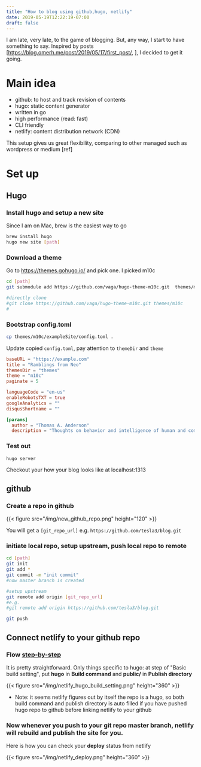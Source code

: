 ```yaml
---
title: "How to blog using github,hugo, netlify"
date: 2019-05-19T12:22:19-07:00
draft: false
---
```


I am late, very late, to the game of blogging. But, any way, I start to have something to say. Inspired by posts [https://blog.omerh.me/post/2019/05/17/first_post/, ], I decided to get it going. 

# Main idea
- github: to host and track revision of contents
- hugo: static content generator
 - written in go
 - high performance (read: fast)
 - CLI friendly
- netlify: content distribution network (CDN)

This setup gives us great flexibility, comparing to other managed such as wordpress or medium [ref]

# Set up
##  Hugo
### Install hugo and setup a new site
Since I am on Mac, brew is the easiest way to go
```bash
brew install hugo
hugo new site [path]
```


### Download a theme 
Go to https://themes.gohugo.io/ and pick one. I picked m10c

```bash
cd [path]
git submodule add https://github.com/vaga/hugo-theme-m10c.git  themes/m10c

#directly clone 
#git clone https://github.com/vaga/hugo-theme-m10c.git themes/m10c
#
```

### Bootstrap  config.toml
```bash
cp themes/m10c/exampleSite/config.toml .
```

Update copied `config.toml`, pay attention to `themeDir` and `theme`
```toml
baseURL = "https://example.com"
title = "Ramblings from Neo"
themesDir = "themes"
theme = "m10c"
paginate = 5

languageCode = "en-us"
enableRobotsTXT = true
googleAnalytics = ""
disqusShortname = ""

[params]
  author = "Thomas A. Anderson"
  description = "Thoughts on behavior and intelligence of human and computer"

```

### Test out
```bash
hugo server
```

Checkout your how your blog looks like at localhost:1313


## github
### Create a repo in github
{{< figure src="/img/new_github_repo.png" height="120"  >}}

You will get a `[git_repo_url]` e.g. `https://github.com/tesla3/blog.git`

### initiate local repo,  setup upstream, push local repo to remote 
```bash
cd [path]
git init
git add *
git commit -m "init commit"
#now master branch is created

#setup upstream
git remote add origin [git_repo_url]
#e.g.
#git remote add origin https://github.com/tesla3/blog.git

git push
```


## Connect netlify to your github repo

### Flow [step-by-step](https://medium.com/the-codelog/how-to-deploy-a-website-to-netlify-35274f478144)

It is pretty straightforward. Only things specific to hugo: at step of "Basic build setting", put **hugo** in **Build command** and **public/** in **Publish directory**

{{< figure src="/img/netlify_hugo_build_setting.png" height="360"  >}}

* Note: it seems netlify figures out by itself the repo is a hugo, so both build command and publish directory is auto filled if you have pushed hugo repo to github before linking netlify to your github 

### Now whenever you push to your git repo master branch, netlify will rebuild and publish the site for you.

Here is how you can check your **deploy** status from netlify

{{< figure src="/img/netlify_deploy.png" height="360"  >}}




